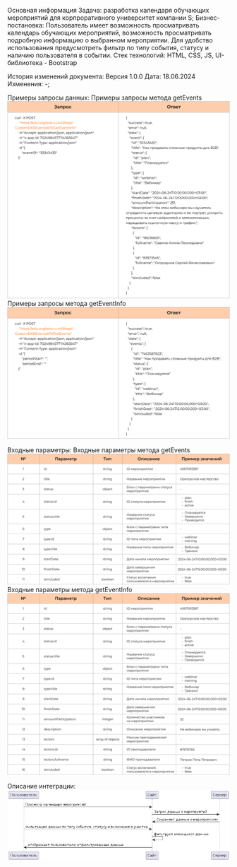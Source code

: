 Основная информация 
Задача: разработка календаря обучающих мероприятий для корпроративного университет компании S;
Бизнес-постановка: Пользователь имеет возможность просматривать календарь обучающих мероприятий, возможность просматривать подробную информацию о выбранном мероприятии. Для удобство использования предусмотреть фильтр по типу события, статусу и наличию пользователя в событии.
Стек технологий: HTML, CSS, JS, UI-библиотека - Bootstrap

История изменений документа:
Версия 1.0.0
Дата: 18.06.2024
Изменения: -;

Примеры запросы данных: 
Примеры запросы метода getEvents
![alt text](image.png)
Примеры запросы метода getEventInfo
![alt text](image-1.png)

Входные параметры:
Входные параметры метода getEvents
![alt text](image-2.png)
Входные параметры метода getEventInfo
![alt text](image-3.png)


Описание интеграции:
![alt text](image-4.png)